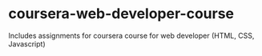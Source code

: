 # coursera-web-developer-course
Includes assignments for coursera course for web developer (HTML, CSS, Javascript)
